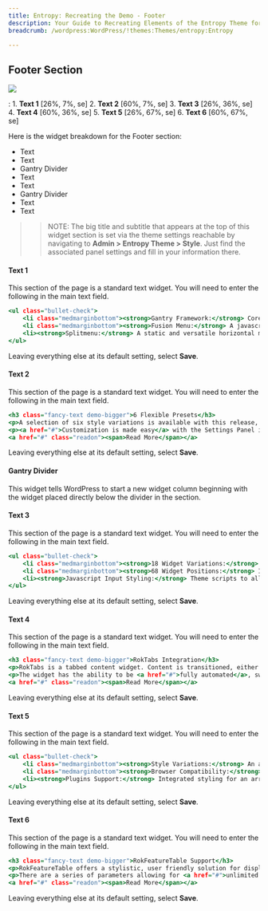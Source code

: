 ```yaml
---
title: Entropy: Recreating the Demo - Footer
description: Your Guide to Recreating Elements of the Entropy Theme for WordPress
breadcrumb: /wordpress:WordPress/!themes:Themes/entropy:Entropy

---
```


Footer Section
-----

![][demo]

:   1. **Text 1** [26%, 7%, se]
    2. **Text 2** [60%, 7%, se]
    3. **Text 3** [26%, 36%, se]
    4. **Text 4** [60%, 36%, se]
    5. **Text 5** [26%, 67%, se]
    6. **Text 6** [60%, 67%, se]

Here is the widget breakdown for the Footer section:

* Text
* Text
* Gantry Divider
* Text
* Text
* Gantry Divider
* Text
* Text

>> NOTE: The big title and subtitle that appears at the top of this widget section is set via the theme settings reachable by navigating to **Admin > Entropy Theme > Style**. Just find the associated panel settings and fill in your information there.

#### Text 1

This section of the page is a standard text widget. You will need to enter the following in the main text field.

~~~ .html
<ul class="bullet-check">
	<li class="medmarginbottom"><strong>Gantry Framework:</strong> Core platform for all themes, providing powerful features: e.g. a sophisticated user interface.</li>
	<li class="medmarginbottom"><strong>Fusion Menu:</strong> A javascript enhanced CSS dropdown menu, with MegaMenu features such as multiple columns.</li>
	<li><strong>Splitmenu:</strong> A static and versatile horizontal menu system, with support for subtext.</li>
</ul>
~~~

Leaving everything else at its default setting, select **Save**.

#### Text 2

This section of the page is a standard text widget. You will need to enter the following in the main text field.

~~~ .html
<h3 class="fancy-text demo-bigger">6 Flexible Presets</h3>
<p>A selection of six style variations is available with this release, demonstrating the various visual <a href="#">potentials of Entropy</a>.</p>
<p><a href="#">Customization is made easy</a> with the Settings Panel in the Gantry administrator, allowing for quick &amp; easy style modification.</p>
<a href="#" class="readon"><span>Read More</span></a>
~~~

Leaving everything else at its default setting, select **Save**.

#### Gantry Divider

This widget tells WordPress to start a new widget column beginning with the widget placed directly below the divider in the section.

#### Text 3

This section of the page is a standard text widget. You will need to enter the following in the main text field.

~~~ .html
<ul class="bullet-check">
	<li class="medmarginbottom"><strong>18 Widget Variations:</strong> 12 stylistic, and 6 structural widget variations, to add individual form to widgetized content.</li>
	<li class="medmarginbottom"><strong>68 Widget Positions:</strong> Inclusive of 63 positions in Gantry rows for quick &amp; easy width allocation and distribution.</li>
	<li><strong>Javascript Input Styling:</strong> Theme scripts to allow styling of form elements, such as those in the Polls module.</li>
</ul>
~~~

Leaving everything else at its default setting, select **Save**.

#### Text 4

This section of the page is a standard text widget. You will need to enter the following in the main text field.

~~~ .html
<h3 class="fancy-text demo-bigger">RokTabs Integration</h3>
<p>RokTabs is a tabbed content widget. Content is transitioned, either by <a href="#">fade or scroll</a>, and is powered by mootools.</p>
<p>The widget has the ability to be <a href="#">fully automated</a>, switching based on time or manually by user interaction.</p>
<a href="#" class="readon"><span>Read More</span></a>
~~~

Leaving everything else at its default setting, select **Save**.

#### Text 5

This section of the page is a standard text widget. You will need to enter the following in the main text field.

~~~ .html
<ul class="bullet-check">
	<li class="medmarginbottom"><strong>Style Variations:</strong> An assortment of six unique and diverse preset styles, to show the visual strengths of the theme.</li>
	<li class="medmarginbottom"><strong>Browser Compatibility:</strong> Entropy is compatible with all major and modern browsers, e.g. IE7 , FF4 and Safari4.</li>
	<li><strong>Plugins Support:</strong> Integrated styling for an array of RocketTheme plugins, such as RokTabs and RokFeatureTable.</li>
</ul>
~~~

Leaving everything else at its default setting, select **Save**.

#### Text 6

This section of the page is a standard text widget. You will need to enter the following in the main text field.

~~~ .html
<h3 class="fancy-text demo-bigger">RokFeatureTable Support</h3>
<p>RokFeatureTable offers a stylistic, user friendly solution for displaying tabular data; perfect for <a href="#">price or product comparisons</a>.</p>
<p>There are a series of parameters allowing for <a href="#">unlimited rows</a>, with options for text, link, class etc... allowing for extensive control.</p>
<a href="#" class="readon"><span>Read More</span></a>
~~~

Leaving everything else at its default setting, select **Save**.

[demo]: assets/demo_7.jpeg
[faq]: faq.md
